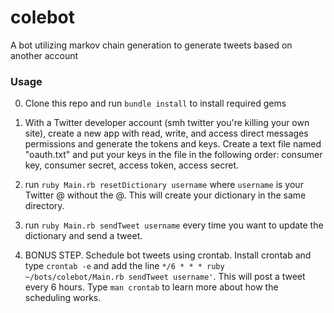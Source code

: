 # colebot
A bot utilizing markov chain generation to generate tweets based on another account

### Usage
0. Clone this repo and run `bundle install` to install required gems

1. With a Twitter developer account (smh twitter you're killing your own site), create a new app with read, write, and access direct messages permissions and generate the tokens and keys. Create a text file named "oauth.txt" and put your keys in the file in the following order: consumer key, consumer secret, access token, access secret.

2. run `ruby Main.rb resetDictionary username` where `username` is your Twitter @ without the @.  This will create your dictionary in the same directory.

3. run `ruby Main.rb sendTweet username` every time you want to update the dictionary and send a tweet.

4. BONUS STEP.  Schedule bot tweets using crontab.  Install crontab and type `crontab -e` and add the line `*/6 * * * ruby ~/bots/colebot/Main.rb sendTweet username'`.  This will post a tweet every 6 hours. Type `man crontab` to learn more about how the scheduling works.

